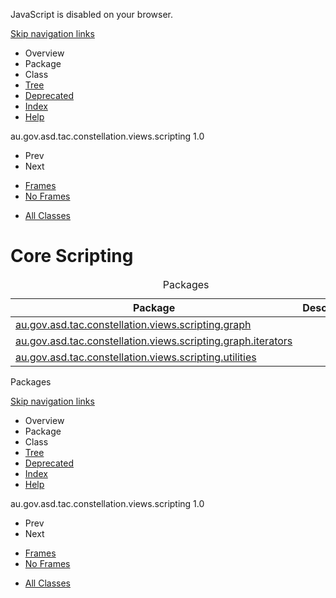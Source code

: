<div>

JavaScript is disabled on your browser.

</div>

<div class="topNav">

<span id="navbar.top"></span>

<div class="skipNav">

[Skip navigation links](#skip.navbar.top "Skip navigation links")

</div>

<span id="navbar.top.firstrow"></span>

-   Overview
-   Package
-   Class
-   [Tree](overview-tree.html)
-   [Deprecated](deprecated-list.html)
-   [Index](index-all.html)
-   [Help](help-doc.html)

<div class="aboutLanguage">

au.gov.asd.tac.constellation.views.scripting 1.0

</div>

</div>

<div class="subNav">

-   Prev
-   Next

<!-- -->

-   [Frames](index.html?overview-summary.html)
-   [No Frames](overview-summary.html)

<!-- -->

-   [All Classes](allclasses-noframe.html)

<div>

</div>

<span id="skip.navbar.top"></span>

</div>

<div class="header">

# Core Scripting

</div>

<div class="contentContainer">

<table class="overviewSummary" data-border="0" data-cellpadding="3" data-cellspacing="0" data-summary="Packages table, listing packages, and an explanation">
<caption><span>Packages</span><span class="tabEnd"> </span></caption>
<thead>
<tr class="header">
<th class="colFirst" scope="col">Package</th>
<th class="colLast" scope="col">Description</th>
</tr>
</thead>
<tbody>
<tr class="odd altColor">
<td class="colFirst"><a href="au/gov/asd/tac/constellation/scripting/graph/package-summary.html">au.gov.asd.tac.constellation.views.scripting.graph</a></td>
<td class="colLast"> </td>
</tr>
<tr class="even rowColor">
<td class="colFirst"><a href="au/gov/asd/tac/constellation/scripting/graph/iterators/package-summary.html">au.gov.asd.tac.constellation.views.scripting.graph.iterators</a></td>
<td class="colLast"> </td>
</tr>
<tr class="odd altColor">
<td class="colFirst"><a href="au/gov/asd/tac/constellation/scripting/utilities/package-summary.html">au.gov.asd.tac.constellation.views.scripting.utilities</a></td>
<td class="colLast"> </td>
</tr>
</tbody>
</table>

Packages<span class="tabEnd"> </span>

</div>

<div class="bottomNav">

<span id="navbar.bottom"></span>

<div class="skipNav">

[Skip navigation links](#skip.navbar.bottom "Skip navigation links")

</div>

<span id="navbar.bottom.firstrow"></span>

-   Overview
-   Package
-   Class
-   [Tree](overview-tree.html)
-   [Deprecated](deprecated-list.html)
-   [Index](index-all.html)
-   [Help](help-doc.html)

<div class="aboutLanguage">

au.gov.asd.tac.constellation.views.scripting 1.0

</div>

</div>

<div class="subNav">

-   Prev
-   Next

<!-- -->

-   [Frames](index.html?overview-summary.html)
-   [No Frames](overview-summary.html)

<!-- -->

-   [All Classes](allclasses-noframe.html)

<div>

</div>

<span id="skip.navbar.bottom"></span>

</div>
